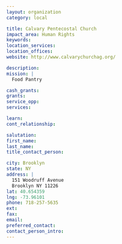 ```yaml
---
layout: organization
category: local

title: Calvary Pentecostal Church
impact_area: Human Rights
keywords: 
location_services: 
location_offices: 
website: http://www.calvarychurchag.org/‎

description: 
mission: |
  Food Pantry

cash_grants: 
grants: 
service_opp: 
services: 

learn: 
cont_relationship: 

salutation: 
first_name: 
last_name: 
title_contact_person: 

city: Brooklyn
state: NY
address: |
  151 Woodruff Avenue  
  Brooklyn NY 11226
lat: 40.654359
lng: -73.96101
phone: 718-257-5635
ext: 
fax: 
email: 
preferred_contact: 
contact_person_intro: 
---
```

